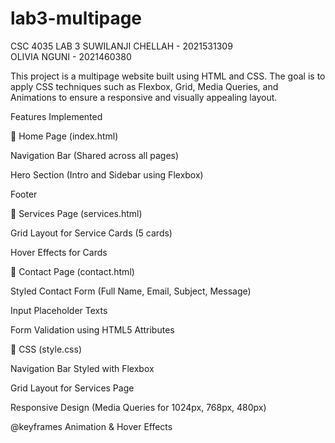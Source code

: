 # lab3-multipage
CSC 4035 LAB 3
SUWILANJI CHELLAH - 2021531309 <br>
OLIVIA NGUNI - 2021460380

This project is a multipage website built using HTML and CSS. The goal is to apply CSS techniques such as Flexbox, Grid, Media Queries, and Animations to ensure a responsive and visually appealing layout.


Features Implemented

🔹 Home Page (index.html)

Navigation Bar (Shared across all pages)

Hero Section (Intro and Sidebar using Flexbox)

Footer

🔹 Services Page (services.html)

Grid Layout for Service Cards (5 cards)

Hover Effects for Cards

🔹 Contact Page (contact.html)

Styled Contact Form (Full Name, Email, Subject, Message)

Input Placeholder Texts

Form Validation using HTML5 Attributes

🔹 CSS (style.css)

Navigation Bar Styled with Flexbox

Grid Layout for Services Page

Responsive Design (Media Queries for 1024px, 768px, 480px)

@keyframes Animation & Hover Effects
